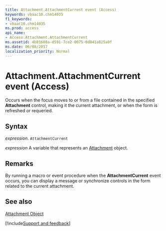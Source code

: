 ```yaml
---
title: Attachment.AttachmentCurrent event (Access)
keywords: vbaac10.chm14035
f1_keywords:
- vbaac10.chm14035
ms.prod: access
api_name:
- Access.Attachment.AttachmentCurrent
ms.assetid: 4b81608a-d591-7ce2-0075-8d841a825a9f
ms.date: 06/08/2017
localization_priority: Normal
---
```



# Attachment.AttachmentCurrent event (Access)

Occurs when the focus moves to or from a file contained in the specified  **Attachment** control, making it the current attachment, or when the form is refreshed or requeried.


## Syntax

_expression_. `AttachmentCurrent`

_expression_ A variable that represents an [Attachment](Access.Attachment.md) object.


## Remarks

By running a macro or event procedure when the  **AttachmentCurrent** event occurs, you can display a message or synchronize controls in the form related to the current attachment.


## See also


[Attachment Object](Access.Attachment.md)

[!include[Support and feedback](~/includes/feedback-boilerplate.md)]